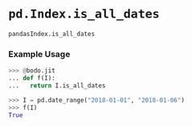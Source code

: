 # `pd.Index.is_all_dates`

`pandasIndex.is_all_dates`

### Example Usage

```py
>>> @bodo.jit
... def f(I):
...   return I.is_all_dates

>>> I = pd.date_range("2018-01-01", "2018-01-06")
>>> f(I)
True
```
